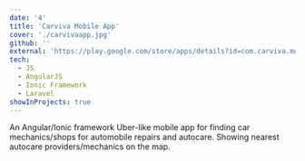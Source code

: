 ```yaml
---
date: '4'
title: 'Carviva Mobile App'
cover: './carvivaapp.jpg'
github: ''
external: 'https://play.google.com/store/apps/details?id=com.carviva.mobile'
tech:
  - JS
  - AngularJS
  - Ionic Framework
  - Laravel
showInProjects: true
---
```


An Angular/Ionic framework Uber-like mobile app for finding car mechanics/shops for automobile repairs and autocare. Showing nearest autocare providers/mechanics on the map.
